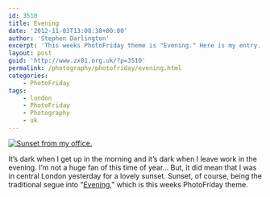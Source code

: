 ```yaml
---
id: 3510
title: Evening
date: '2012-11-03T13:08:38+00:00'
author: 'Stephen Darlington'
excerpt: 'This weeks PhotoFriday theme is "Evening." Here is my entry.'
layout: post
guid: 'http://www.zx81.org.uk/?p=3510'
permalink: /photography/photofriday/evening.html
categories:
    - PhotoFriday
tags:
    - london
    - PhotoFriday
    - Photography
    - uk
---
```


[![Sunset from my office.](https://i0.wp.com/farm9.staticflickr.com/8335/8150435976_5952ece9fa.jpg?resize=500%2C500)](http://www.flickr.com/photos/stephendarlington/8150435976/ "Sunset from my office. by stephendarlington, on Flickr")

It’s dark when I get up in the morning and it’s dark when I leave work in the evening. I’m not a huge fan of this time of year… But, it did mean that I was in central London yesterday for a lovely sunset. Sunset, of course, being the traditional segue into “[Evening](http://www.photofriday.com/archives/challenge/001235.php),” which is this weeks PhotoFriday theme.